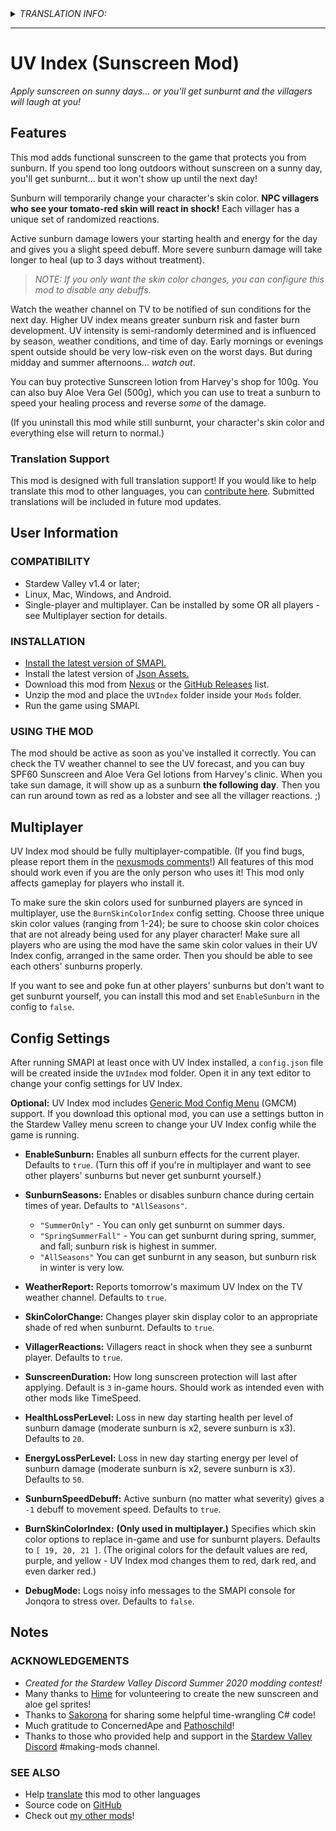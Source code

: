 <details>
  <summary><i>TRANSLATION INFO:</i></summary>
  
  - No translations for this mod are available yet. [Visit this link](https://github.com/StardewModders/mod-translations/issues/33) if you would like to help translate it!
</details>

---

# UV Index (Sunscreen Mod)
*Apply sunscreen on sunny days... or you'll get sunburnt and the villagers will laugh at you!*

## Features
This mod adds functional sunscreen to the game that protects you from sunburn. If you spend too long outdoors without sunscreen on a sunny day, you'll get sunburnt... but it won't show up until the next day!

Sunburn will temporarily change your character's skin color. **NPC villagers who see your tomato-red skin will react in shock!** Each villager has a unique set of randomized reactions.

Active sunburn damage lowers your starting health and energy for the day and gives you a slight speed debuff. More severe sunburn damage will take longer to heal (up to 3 days without treatment). 
> *NOTE: If you only want the skin color changes, you can configure this mod to disable any debuffs.*

Watch the weather channel on TV to be notified of sun conditions for the next day. Higher UV index means greater sunburn risk and faster burn development. UV intensity is semi-randomly determined and is influenced by season, weather conditions, and time of day. Early mornings or evenings spent outside should be very low-risk even on the worst days. But during midday and summer afternoons... *watch out*.

You can buy protective Sunscreen lotion from Harvey's shop for 100g. You can also buy Aloe Vera Gel (500g), which you can use to treat a sunburn to speed your healing process and reverse *some* of the damage.

(If you uninstall this mod while still sunburnt, your character's skin color and everything else will return to normal.)

### Translation Support
This mod is designed with full translation support! If you would like to help translate this mod to other languages, you can [contribute here](https://github.com/StardewModders/mod-translations/issues/33). Submitted translations will be included in future mod updates.


## User Information
### COMPATIBILITY
- Stardew Valley v1.4 or later;
- Linux, Mac, Windows, and Android.
- Single-player and multiplayer. Can be installed by some OR all players - see Multiplayer section for details.

### INSTALLATION
- [Install the latest version of SMAPI.](https://smapi.io/)
- Install the latest version of [Json Assets.](https://www.nexusmods.com/stardewvalley/mods/1720)
- Download this mod from [Nexus](https://www.nexusmods.com/stardewvalley/mods/6676) or the [GitHub Releases](https://github.com/Jonqora/StardewMods/releases) list.
- Unzip the mod and place the `UVIndex` folder inside your `Mods` folder.
- Run the game using SMAPI.

### USING THE MOD
The mod should be active as soon as you've installed it correctly. You can check the TV weather channel to see the UV forecast, and you can buy SPF60 Sunscreen and Aloe Vera Gel lotions from Harvey's clinic. When you take sun damage, it will show up as a sunburn **the following day**. Then you can run around town as red as a lobster and see all the villager reactions. ;)


## Multiplayer
UV Index mod should be fully multiplayer-compatible. (If you find bugs, please report them in the [nexusmods comments](https://www.nexusmods.com/stardewvalley/mods/6676/?tab=posts)!) All features of this mod should work even if you are the only person who uses it! This mod only affects gameplay for players who install it.

To make sure the skin colors used for sunburned players are synced in multiplayer, use the `BurnSkinColorIndex` config setting. Choose three unique skin color values (ranging from 1-24); be sure to choose skin color choices that are not already being used for any player character! Make sure all players who are using the mod have the same skin color values in their UV Index config, arranged in the same order. Then you should be able to see each others' sunburns properly.

If you want to see and poke fun at other players' sunburns but don't want to get sunburnt yourself, you can install this mod and set `EnableSunburn` in the config to `false`.


## Config Settings
After running SMAPI at least once with UV Index installed, a `config.json` file will be created inside the `UVIndex` mod folder. Open it in any text editor to change your config settings for UV Index.

**Optional:** UV Index mod includes [Generic Mod Config Menu](https://www.nexusmods.com/stardewvalley/mods/5098) (GMCM) support. If you download this optional mod, you can use a settings button in the Stardew Valley menu screen to change your UV Index config while the game is running.


- **EnableSunburn:** Enables all sunburn effects for the current player. Defaults to `true`. (Turn this off if you're in multiplayer and want to see other players' sunburns but never get sunburnt yourself.)

- **SunburnSeasons:** Enables or disables sunburn chance during certain times of year. Defaults to `"AllSeasons"`.
  - `"SummerOnly"` - You can only get sunburnt on summer days.
  - `"SpringSummerFall"` - You can get sunburnt during spring, summer, and fall; sunburn risk is highest in summer.
  - `"AllSeasons"` You can get sunburnt in any season, but sunburn risk in winter is very low.

- **WeatherReport:** Reports tomorrow's maximum UV Index on the TV weather channel. Defaults to `true`.

- **SkinColorChange:** Changes player skin display color to an appropriate shade of red when sunburnt. Defaults to `true`.

- **VillagerReactions:** Villagers react in shock when they see a sunburnt player. Defaults to `true`.


- **SunscreenDuration:** How long sunscreen protection will last after applying. Default is `3` in-game hours. Should work as intended even with other mods like TimeSpeed.

- **HealthLossPerLevel:** Loss in new day starting health per level of sunburn damage (moderate sunburn is x2, severe sunburn is x3). Defaults to `20`.

- **EnergyLossPerLevel:** Loss in new day starting energy per level of sunburn damage (moderate sunburn is x2, severe sunburn is x3). Defaults to `50`.

- **SunburnSpeedDebuff:** Active sunburn (no matter what severity) gives a `-1` debuff to movement speed. Defaults to `true`.


- **BurnSkinColorIndex:** **(Only used in multiplayer.)** Specifies which skin color options to replace in-game and use for sunburnt players. Defaults to `[ 19, 20, 21 ]`. (The original colors for the default values are red, purple, and yellow - UV Index mod changes them to red, dark red, and even darker red.)


- **DebugMode:** Logs noisy info messages to the SMAPI console for Jonqora to stress over. Defaults to `false`.


## Notes
### ACKNOWLEDGEMENTS
* *Created for the Stardew Valley Discord Summer 2020 modding contest!*
* Many thanks to [Hime](https://twitter.com/himearts) for volunteering to create the new sunscreen and aloe gel sprites!
* Thanks to [Sakorona](https://www.nexusmods.com/stardewvalley/users/2920064) for sharing some helpful time-wrangling C# code!
* Much gratitude to ConcernedApe and [Pathoschild](https://www.nexusmods.com/stardewvalley/users/1552317?tab=user+files)!
* Thanks to those who provided help and support in the [Stardew Valley Discord](https://discordapp.com/invite/StardewValley) #making-mods channel.

### SEE ALSO
* Help [translate](https://github.com/StardewModders/mod-translations/issues/33) this mod to other languages
* Source code on [GitHub](https://github.com/Jonqora/StardewMods/tree/master/SunscreenMod)
* Check out [my other mods](https://www.nexusmods.com/users/88107803?tab=user+files)!